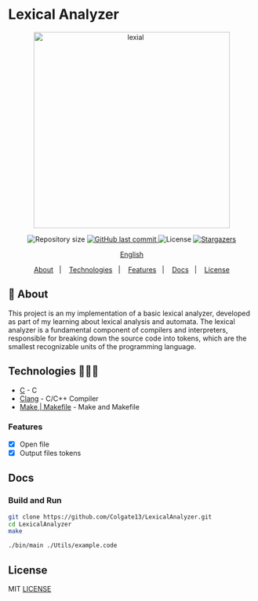 # Lexical Analyzer

<p align="center">
   <img src="https://github.com/Colgate13/firstCompiler/assets/54006467/f2fe3f29-23c1-467b-af2d-597a378a31b2" alt="lexial" width="400"/>
</p>

<p align="center">	
  <img alt="Repository size" src="https://img.shields.io/github/repo-size/Colgate13/firstCompiler?color=774DD6">

  <a href="https://github.com/Colgate13/firstCompiler/commits">
    <img alt="GitHub last commit" src="https://img.shields.io/github/last-commit/Colgate13/firstCompiler?color=774DD6">
  </a> 
  <img alt="License" src="https://img.shields.io/badge/license-MIT-8257E5">
  <a href="https://github.com/Colgate13/firstCompiler/stargazers">
    <img alt="Stargazers" src="https://img.shields.io/github/stars/Colgate13/firstCompiler?color=8257E5&logo=github">
  </a>
</p>

<p align="center">
    <a href="README.md">English</a>
 </p>

 <p align="center">
  <a href="#about">About</a>&nbsp;&nbsp;&nbsp;|&nbsp;&nbsp;&nbsp;
  <a href="#technologies">Technologies</a>&nbsp;&nbsp;&nbsp;|&nbsp;&nbsp;&nbsp;
  <a href="#features">Features</a>&nbsp;&nbsp;&nbsp;|&nbsp;&nbsp;&nbsp;
  <a href="#docs">Docs</a>&nbsp;&nbsp;&nbsp;|&nbsp;&nbsp;&nbsp;
  <a href="#license">License</a>
</p>

## :notebook: About

<div id="about"></div>

This project is an my implementation of a basic lexical analyzer, developed as part of my learning about lexical analysis and automata. The lexical analyzer is a fundamental component of compilers and interpreters, responsible for breaking down the source code into tokens, which are the smallest recognizable units of the programming language.

## Technologies 🐱‍🏍🎂

<div id="technologies"></div>

- [C](https://www.gnu.org/software/gnu-c-manual/) - C
- [Clang](https://clang.llvm.org/) - C/C++ Compiler
- [Make | Makefile](https://www.gnu.org/software/make/) - Make and Makefile

### Features

<div id="features"></div>

- [x] Open file
- [x] Output files tokens

## Docs
<div id="docs"></div>

### Build and Run
```sh
git clone https://github.com/Colgate13/LexicalAnalyzer.git
cd LexicalAnalyzer
make

./bin/main ./Utils/example.code
```

## License

<div id="license"></div>

MIT [LICENSE](LICENSE.md)
